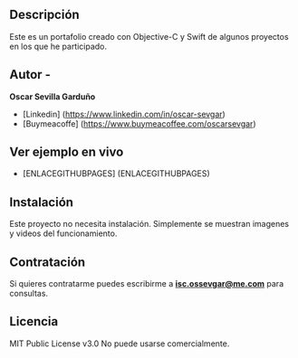 ## Descripción 

Este es un portafolio creado con Objective-C y Swift de algunos proyectos en los que he participado.

## Autor -
**Oscar Sevilla Garduño**

* [Linkedin] (https://www.linkedin.com/in/oscar-sevgar)
* [Buymeacoffe] (https://www.buymeacoffee.com/oscarsevgar)

## Ver ejemplo en vivo
- [ENLACEGITHUBPAGES] (ENLACEGITHUBPAGES)

## Instalación
Este proyecto no necesita instalación. Simplemente se muestran imagenes y videos del funcionamiento.

## Contratación
Si quieres contratarme puedes escribirme a **isc.ossevgar@me.com** para consultas.

## Licencia
MIT Public License v3.0
No puede usarse comercialmente.
